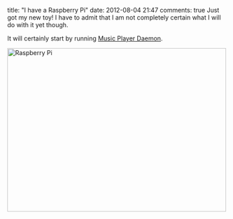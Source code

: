 title: "I have a Raspberry Pi"
date: 2012-08-04 21:47
comments: true
Just got my new toy! I have to admit that I am not completely certain what I will do with it yet though.
<!-- more -->

It will certainly start by running <a href="https://mpd.wikia.com/wiki/Music_Player_Daemon_Wiki" target="_blank">Music Player Daemon</a>.

<a href="https://www.flickr.com/photos/chriscowleyunix/7705281518/" title="Raspberry Pi by chriscowleysound, on Flickr"><img src="https://farm9.staticflickr.com/8023/7705281518_73c2ee8c18.jpg" width="500" height="375" alt="Raspberry Pi"></a>
